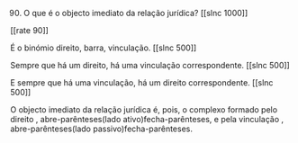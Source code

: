 90. O que é o objecto imediato da relação jurídica?
[[slnc 1000]]

[[rate 90]]

É o binómio direito, barra, vinculação.
[[slnc 500]]

Sempre que há um direito, há uma vinculação correspondente.
[[slnc 500]]

E sempre que há uma vinculação, há um direito correspondente.
[[slnc 500]]

O objecto imediato da relação jurídica é, pois, o complexo formado pelo direito , abre-parênteses(lado ativo)fecha-parênteses, e pela vinculação , abre-parênteses(lado passivo)fecha-parênteses.
